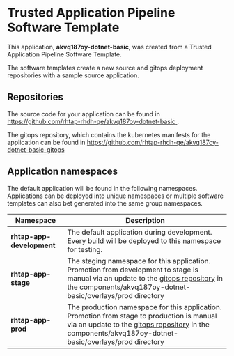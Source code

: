 # Trusted Application Pipeline Software Template

This application, **akvq187oy-dotnet-basic**, was created from a Trusted Application Pipeline Software Template.

The software templates create a new source and gitops deployment repositories with a sample source application. 

## Repositories

The source code for your application can be found in [https://github.com/rhtap-rhdh-qe/akvq187oy-dotnet-basic ](https://github.com/rhtap-rhdh-qe/akvq187oy-dotnet-basic ).
 
The gitops repository, which contains the kubernetes manifests for the application can be found in 
[https://github.com/rhtap-rhdh-qe/akvq187oy-dotnet-basic-gitops ](https://github.com/rhtap-rhdh-qe/akvq187oy-dotnet-basic-gitops ) 

## Application namespaces 

The default application will be found in the following namespaces. Applications can be deployed into unique namespaces or multiple software templates can also bet generated into the same group namespaces.  

|  Namespace   |  Description   |  
| -------- | -------- |   
| **rhtap-app-development** | The default application during development. Every build will be deployed to this namespace for testing. | 
| **rhtap-app-stage** | The staging namespace for this application. Promotion from development to stage is manual via an update to the [gitops repository](https://github.com/rhtap-rhdh-qe/akvq187oy-dotnet-basic-gitops ) in the components/akvq187oy-dotnet-basic/overlays/prod directory |  
| **rhtap-app-prod** | The production namespace for this application. Promotion from stage to production is manual via an update to the [gitops repository](https://github.com/rhtap-rhdh-qe/akvq187oy-dotnet-basic-gitops ) in the components/akvq187oy-dotnet-basic/overlays/prod directory | 